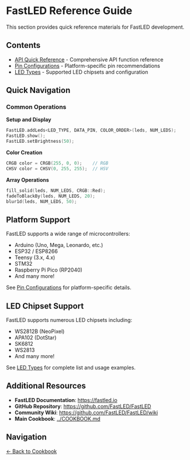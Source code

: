 # FastLED Reference Guide

This section provides quick reference materials for FastLED development.

## Contents

- [API Quick Reference](api.md) - Comprehensive API function reference
- [Pin Configurations](pins.md) - Platform-specific pin recommendations
- [LED Types](led-types.md) - Supported LED chipsets and configuration

## Quick Navigation

### Common Operations

**Setup and Display**
```cpp
FastLED.addLeds<LED_TYPE, DATA_PIN, COLOR_ORDER>(leds, NUM_LEDS);
FastLED.show();
FastLED.setBrightness(50);
```

**Color Creation**
```cpp
CRGB color = CRGB(255, 0, 0);    // RGB
CHSV color = CHSV(0, 255, 255);  // HSV
```

**Array Operations**
```cpp
fill_solid(leds, NUM_LEDS, CRGB::Red);
fadeToBlackBy(leds, NUM_LEDS, 20);
blur1d(leds, NUM_LEDS, 50);
```

## Platform Support

FastLED supports a wide range of microcontrollers:
- Arduino (Uno, Mega, Leonardo, etc.)
- ESP32 / ESP8266
- Teensy (3.x, 4.x)
- STM32
- Raspberry Pi Pico (RP2040)
- And many more!

See [Pin Configurations](pins.md) for platform-specific details.

## LED Chipset Support

FastLED supports numerous LED chipsets including:
- WS2812B (NeoPixel)
- APA102 (DotStar)
- SK6812
- WS2813
- And many more!

See [LED Types](led-types.md) for complete list and usage examples.

## Additional Resources

- **FastLED Documentation**: https://fastled.io
- **GitHub Repository**: https://github.com/FastLED/FastLED
- **Community Wiki**: https://github.com/FastLED/FastLED/wiki
- **Main Cookbook**: [../COOKBOOK.md](../COOKBOOK.md)

## Navigation

[← Back to Cookbook](../COOKBOOK.md)
